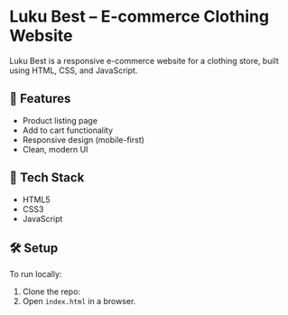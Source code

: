 # Luku Best – E-commerce Clothing Website

Luku Best is a responsive e-commerce website for a clothing store, built using HTML, CSS, and JavaScript.

## 🌟 Features
- Product listing page
- Add to cart functionality
- Responsive design (mobile-first)
- Clean, modern UI

## 📂 Tech Stack
- HTML5
- CSS3
- JavaScript


## 🛠️ Setup
To run locally:
1. Clone the repo:
2. Open `index.html` in a browser.
